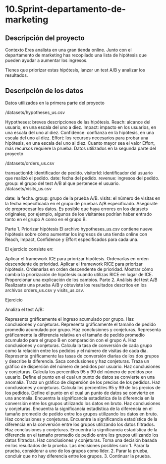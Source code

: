 # 10.Sprint-departamento-de-marketing

## Descripción del proyecto
Contexto
Eres analista en una gran tienda online. Junto con el departamento de marketing has recopilado una lista de hipótesis que pueden ayudar a aumentar los ingresos.

Tienes que priorizar estas hipótesis, lanzar un test A/B y analizar los resultados.

## Descripción de los datos
Datos utilizados en la primera parte del proyecto

/datasets/hypotheses_us.csv

Hypotheses: breves descripciones de las hipótesis.
Reach: alcance del usuario, en una escala del uno a diez.
Impact: impacto en los usuarios, en una escala del uno al diez.
Confidence: confianza en la hipótesis, en una escala del uno al diez.
Effort: los recursos necesarios para probar una hipótesis, en una escala del uno al diez. Cuanto mayor sea el valor Effort, más recursos requiere la prueba.
Datos utilizados en la segunda parte del proyecto

/datasets/orders_us.csv

transactionId: identificador de pedido.
visitorId: identificador del usuario que realizó el pedido.
date: fecha del pedido.
revenue: ingresos del pedido.
group: el grupo del test A/B al que pertenece el usuario.
/datasets/visits_us.csv

date: la fecha.
group: grupo de la prueba A/B.
visits: el número de visitas en la fecha especificada en el grupo de pruebas A/B especificado.
Asegúrate de preprocesar los datos. Es posible que haya errores en los datasets originales; por ejemplo, algunos de los visitantes podrían haber entrado tanto en el grupo A como en el grupo B.

Parte 1. Priorizar hipótesis
El archivo hypotheses_us.csv contiene nueve hipótesis sobre cómo aumentar los ingresos de una tienda online con Reach, Impact, Confidence y Effort especificados para cada una.

El ejercicio consiste en:

Aplicar el framework ICE para priorizar hipótesis. Ordenarlas en orden descendente de prioridad.
Aplicar el framework RICE para priorizar hipótesis. Ordenarlas en orden descendente de prioridad.
Mostrar cómo cambia la priorización de hipótesis cuando utilizas RICE en lugar de ICE. Proporcionar una explicación de los cambios.
Parte 2. Análisis del test A/B
Realizaste una prueba A/B y obtuviste los resultados descritos en los archivos orders_us.csv y visits_us.csv.

Ejercicio

Analiza el test A/B:

Representa gráficamente el ingreso acumulado por grupo. Haz conclusiones y conjeturas.
Representa gráficamente el tamaño de pedido promedio acumulado por grupo. Haz conclusiones y conjeturas.
Representa gráficamente la diferencia relativa en el tamaño de pedido promedio acumulado para el grupo B en comparación con el grupo A. Haz conclusiones y conjeturas.
Calcula la tasa de conversión de cada grupo como la relación entre los pedidos y el número de visitas de cada día. Representa gráficamente las tasas de conversión diarias de los dos grupos y describe la diferencia. Saca conclusiones y haz conjeturas.
Traza un gráfico de dispersión del número de pedidos por usuario. Haz conclusiones y conjeturas.
Calcula los percentiles 95 y 99 del número de pedidos por usuario. Define el punto en el cual un punto de datos se convierte en una anomalía.
Traza un gráfico de dispersión de los precios de los pedidos. Haz conclusiones y conjeturas.
Calcula los percentiles 95 y 99 de los precios de los pedidos. Define el punto en el cual un punto de datos se convierte en una anomalía.
Encuentra la significancia estadística de la diferencia en la conversión entre los grupos utilizando los datos en bruto. Haz conclusiones y conjeturas.
Encuentra la significancia estadística de la diferencia en el tamaño promedio de pedido entre los grupos utilizando los datos en bruto. Haz conclusiones y conjeturas.
Encuentra la significancia estadística de la diferencia en la conversión entre los grupos utilizando los datos filtrados. Haz conclusiones y conjeturas.
Encuentra la significancia estadística de la diferencia en el tamaño promedio de pedido entre los grupos utilizando los datos filtrados. Haz conclusiones y conjeturas.
Toma una decisión basada en los resultados de la prueba. Las decisiones posibles son: 1. Parar la prueba, considerar a uno de los grupos como líder. 2. Parar la prueba, concluir que no hay diferencia entre los grupos. 3. Continuar la prueba.
